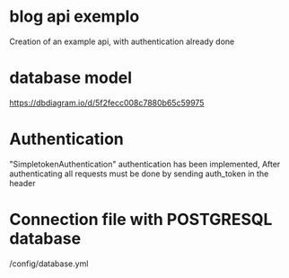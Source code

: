 # blog api exemplo
Creation of an example api, with authentication already done

# database model
https://dbdiagram.io/d/5f2fecc008c7880b65c59975

# Authentication

"SimpletokenAuthentication" authentication has been implemented,
After authenticating all requests must be done by sending auth_token in the header

# Connection file with POSTGRESQL database

/config/database.yml

